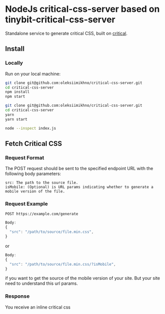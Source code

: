 NodeJs critical-css-server based on tinybit-critical-css-server
===========================

Standalone service to generate critical CSS, built on [critical](https://github.com/addyosmani/critical).

## Install

### Locally

Run on your local machine:

```bash
git clone git@github.com:oleksiimikhno/critical-css-server.git
cd critical-css-server
npm install
npm start
```

```bash yarn
git clone git@github.com:oleksiimikhno/critical-css-server.git
cd critical-css-server
yarn
yarn start
```

```bash debugging
node --inspect index.js
```
## Fetch Critical CSS

### Request Format

The POST request should be sent to the specified endpoint URL with the following body parameters:

    src: The path to the source file.
    isMobile: (Optional) is URL params indicating whether to generate a mobile version of the file.

### Request Example

```
POST https://example.com/generate
```

```js
Body:
{
  "src": "/path/to/source/file.min.css",
}
```
or

```js
Body:
{
  "src": "/path/to/source/file.min.css/?isMobile",
}
```

if you want to get the source of the mobile version of your site. But your site need to understand this url params.

### Response

You receive an inline critical css

